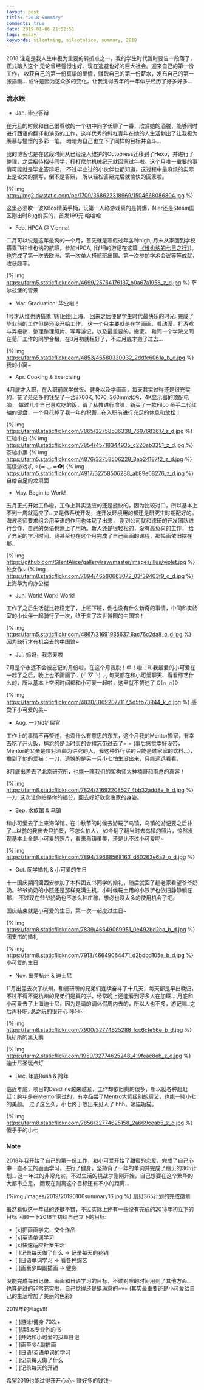 ```yaml
---
layout: post
title: "2018 Summary"
comments: true
date: 2019-01-06 21:52:51
tags: essay
keywords: silentming, silentalice, summary, 2018
---
```


2018 注定是我人生中极为重要的转折点之一，我的学生时代暂时要告一段落了，正式踏入这个
无论曾经憧憬也好、现在逃避也好的巨大社会。迎来自己的第一份工作，
收获自己的第一份真挚的爱情，赚取自己的第一份薪水，发布自己的第一张插画...
或许是因为这众多的变化，让我觉得去年的一年似乎经历了好多好多...

<!--more-->

### 流水账

* Jan. 毕业答辩

在元旦的时候和自己很尊敬的一个初中同学长聊了一番，欣赏她的洒脱，能够同时进行西语的翻译和演员的工作，这样优秀的斜杠青年在她的人生活划出了让我极为羡慕与憧憬的多彩一笔。
暗暗为自己也立下了同样的目标并奋斗...

我的博客也是在这段时间从已经没人维护的Octopress迁移到了Hexo，并进行了整理，之后招待招待同学，打打尼尔机械纪元就回家过年啦。这个月唯一重要的事情可能就是毕业答辩吧，
不过毕业过的小伙伴也都知道，这过程中最麻烦的实际上是论文的撰写，倒不是答辩，
所以轻松答辩完后就愉快的回家啦。

{% img http://img2.dwstatic.com/pc/1709/368622318969/1504668086804.jpg %}

这里必须吹一波XBox精英手柄，玩第一人称游戏真的是赞爆，Nier还是Steam国区刚出时Bug价买的，首发199元 哈哈哈

* Feb. HPCA @ Vienna!

二月可以说是这年最爽的一个月，首先就是寒假过年各种high, 月末从家回到学校搭乘飞往维也纳的航班，参加HPCA, (详细的游记在这篇
[《维也纳的七日之行》](https://silentming.net/blog/2018/03/04/austria-trip/))。也完成了第一次去欧洲、第一次单人搭航班出国、第一次参加学术会议等等成就，
收获颇丰。

{% img https://farm5.staticflickr.com/4699/25764176137_b0a67a1958_z_d.jpg %}
萨尔兹堡的雪景

* Mar. Graduation! 毕业啦！

1号才从维也纳搭乘飞机回到上海， 回来之后便是学生时代最快乐的时光: 完成了毕业前的工作但是还没开始工作。
这一个月主要就是在学画画、看动漫、打游戏与弄报销，整理整理照片、写写游记，以及最重要的，搬家。
和同一个学院又同在菊厂工作的同学合租，在3月初就租好了，不过月底才搬了过去...

{% img https://farm5.staticflickr.com/4853/46580330032_2ddfe6061a_b_d.jpg %}
我的小窝~

* Apr. Cooking & Exercising

4月底才入职，在入职前就学做饭、健身以及学画画，每天其实过得还是很充实的，花了茫茫多的钱配了一台8700K, 1070, 360mm水冷，4K显示器的顶配电脑，
做过几个自己喜欢吃的饭，请了私教进行增肌，新买了一款Filco 圣手二代红轴的键盘，一个月花掉了我一年的积蓄...在入职前进行充足的休息和放松！

{% img https://farm8.staticflickr.com/7865/32758506338_7607683617_z_d.jpg %}
红轴小白
{% img https://farm8.staticflickr.com/7854/45718344935_c220ab3351_z_d.jpg %}
茶轴小黑
{% img https://farm5.staticflickr.com/4876/32758506228_8ab24187f2_z_d.jpg %}
高级游戏机 ✧(≖ ◡ ≖✿)
{% img https://farm5.staticflickr.com/4917/32758506288_ab89e08276_z_d.jpg %}
自给自足的龙须面

* May. Begin to Work!

五月正式开始工作啦，工作上其实适应的还是挺快的，因为比较对口，所以基本上不到一周就适应了..
又是做系统开发，连开发环境用的都还是研究生时期配好的。海波老师要求组会用英语的作用也体现了出来，
刚到公司就和德研的开发团队进行合作，自己的英语也派上了用场。新人还是很轻松的，没有高负荷的工作，
给了充足的学习时间，我甚至也在这个月完成了自己画画的课程，那幅画依旧摆在那..

{% img https://github.com/SilentAlice/gallery/raw/master/images/illus/violet.jpg %}
处女作~
{% img https://farm8.staticflickr.com/7894/46580663072_03f39403f9_o_d.jpg %}
上海华为的办公楼

* Jun. Work! Work! Work!

工作了之后生活就比较稳定了，上班下班，倒也没有什么新奇的事情，中间和实验室的小伙伴一起骑行了一次，终于来了次世博园的中国馆！

{% img https://farm5.staticflickr.com/4867/31691935637_6ac76c2da8_o_d.jpg %}
因为骑行才有机会去的中国馆~

* Jul. 妈妈，我恋爱啦

7月是个永远不会被忘记的月份啦，在这个月我脱！单！啦！和我最爱的小可爱在一起了之后，晚上也不画画了╮(╯▽╰)╭, 
每天都在和小可爱聊天、看看综艺什么的，所以基本上空闲时间都和小可爱一起啦，这里就不赘述了 O(∩\_∩)0

{% img https://farm5.staticflickr.com/4830/31692077117_5d5fb73944_k_d.jpg %}
感受下小可爱的美~

* Aug. 一刀和铲屎官

工作上的事情不再赘述，也没什么有意思的东东，这个月我的Mentor搬家，有幸去吃了开火饭，尴尬的是当时买的香槟忘带过去了= =
(事后感觉幸好没带，Mentor的父亲是位对酒颇为讲究的人，我这种外行买的只能是过家家的饮料...)，
撸到了他的爱猫：一刀，遗憾的是另一只小七怕生没出来，只能远远看看。

8月底出差去了北京研究所，也能一睹我们的架构师大神楠哥和雨总的真容！

{% img https://farm8.staticflickr.com/7824/31692208527_4bb32add8e_h_d.jpg %}
一刀: 这次让你拍是你的福分，回去好好欣赏哀家的身姿。

* Sep. 水族馆 & 乌镇

和小可爱去了上来海洋馆，在中秋节的时候去游玩了乌镇，乌镇的游记要之后补了...以前的我出去只拍景，不怎么拍人，
如今翻了翻当时去乌镇的照片，惊然发现基本上全是小可爱的照片，看来乌镇虽美，还是比不过小可爱呢~

{% img https://farm8.staticflickr.com/7894/39668568163_d60263e6a2_o_d.jpg %}

* Oct. 同学婚礼 & 小可爱的生日

十一国庆期间回西安参加了本科团支书同学的婚礼，随后就回了趟老家看望爷爷奶奶。爷爷奶奶的小院还是那样充满生机，小时候玩土用的小铁铲也依旧静静躺在那，
不过现在爷爷奶奶也不怎么种庄稼，想必也没太多的使用机会了吧。

国庆结束就是小可爱的生日，第一次一起度过生日~

{% img https://farm8.staticflickr.com/7839/46649069951_0e492bd2ca_b_d.jpg %}
团支书的婚礼

{% img https://farm8.staticflickr.com/7913/46649064471_d2bdbd105e_b_d.jpg %}
小可爱的生日

* Nov. 出差杭州 & 迪士尼

11月出差去次了杭州，和德研所的兄弟们连续奋斗了十几天，每天都是早出晚归，不过不得不说杭州的兄弟们是真的拼，经常晚上还能看到好多人在加班...
月底和小可爱去了上海迪士尼，因为是请的调休假周内去的，所以人也不多，游记嘛..之后再补吧..总之玩的很开心 咔咔~

{% img https://farm8.staticflickr.com/7900/32774625288_fcc6cfe56e_b_d.jpg %}
杭研所的黑天鹅

{% img https://farm2.staticflickr.com/1969/32774625248_419feac8eb_z_d.jpg %}
迪士尼圣诞点灯

* Dec. 年底Rush & 跨年

临近年底，项目的Deadline越来越紧，工作却依旧剩的很多，所以就各种赶赶赶；跨年是在Mentor家过的，有幸品尝了Mentro大师级别的厨艺，也能一睹小七的美颜。
过了这么久，小七终于敢出来见人了 hhh，吸猫吸猫。

{% img https://farm8.staticflickr.com/7856/32774625158_2a669ceab5_z_d.jpg %}
傻乎乎的小七

### Note

2018年我开始了自己的第一份工作，和小可爱开始了甜蜜的恋爱，完成了自己心中一直不忘的画画学习，进行了健身，坚持背了一年的单词并完成了扇贝的365计划...
这一年过的非常充实，不过生活的挑战才刚刚开始，自己想要在这个繁华的大都市立足，
而现在则离这个目标还有不小的距离...

{%img /images/2019/20190106summary16.jpg %}
扇贝365计划的完成徽章

虽然看似这一年过的还挺不错，不过实际上还有一些没有完成的2018年初立下的目标
回顾一下2018年初给自己立下的目标:

- [x]把画画学完，交个作品
- [x]英语单词学习
- [x]快速适应社畜生活
- [ ]记录每天做了什么 -> 记录每天的花销
- [ ]日语单词学习 -> 看各种综艺
- [ ]画至少四副插画 -> 健身

没能完成每日记录、画画和日语学习的目标，不过对应的时间用到了其他方面...
也算是过的非常充实啦，自己觉得还是挺满意的=v= (其实最重要还是小可爱给自己的生活增加了美丽的色彩)

2019年的Flags!!!

- [ ]游泳/健身 70次+
- [ ]读5本专业外的书
- [ ]开始和小可爱的拔草日记
- [ ]画至少4副插画
- [ ]日语/英语单词的学习
- [ ]记录每天做了什么
- [ ]记录每天的开销

希望2019也能过得开开心心~ 赚好多的钱钱~
